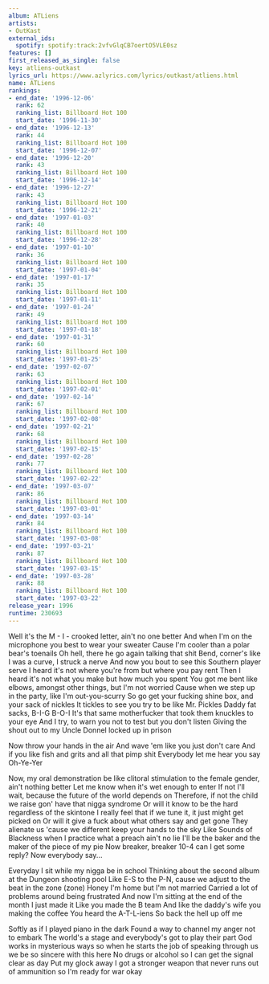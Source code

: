```yaml
---
album: ATLiens
artists:
- OutKast
external_ids:
  spotify: spotify:track:2vfvGlqCB7oertO5VLE0sz
features: []
first_released_as_single: false
key: atliens-outkast
lyrics_url: https://www.azlyrics.com/lyrics/outkast/atliens.html
name: ATLiens
rankings:
- end_date: '1996-12-06'
  rank: 62
  ranking_list: Billboard Hot 100
  start_date: '1996-11-30'
- end_date: '1996-12-13'
  rank: 44
  ranking_list: Billboard Hot 100
  start_date: '1996-12-07'
- end_date: '1996-12-20'
  rank: 43
  ranking_list: Billboard Hot 100
  start_date: '1996-12-14'
- end_date: '1996-12-27'
  rank: 43
  ranking_list: Billboard Hot 100
  start_date: '1996-12-21'
- end_date: '1997-01-03'
  rank: 40
  ranking_list: Billboard Hot 100
  start_date: '1996-12-28'
- end_date: '1997-01-10'
  rank: 36
  ranking_list: Billboard Hot 100
  start_date: '1997-01-04'
- end_date: '1997-01-17'
  rank: 35
  ranking_list: Billboard Hot 100
  start_date: '1997-01-11'
- end_date: '1997-01-24'
  rank: 49
  ranking_list: Billboard Hot 100
  start_date: '1997-01-18'
- end_date: '1997-01-31'
  rank: 60
  ranking_list: Billboard Hot 100
  start_date: '1997-01-25'
- end_date: '1997-02-07'
  rank: 63
  ranking_list: Billboard Hot 100
  start_date: '1997-02-01'
- end_date: '1997-02-14'
  rank: 67
  ranking_list: Billboard Hot 100
  start_date: '1997-02-08'
- end_date: '1997-02-21'
  rank: 68
  ranking_list: Billboard Hot 100
  start_date: '1997-02-15'
- end_date: '1997-02-28'
  rank: 77
  ranking_list: Billboard Hot 100
  start_date: '1997-02-22'
- end_date: '1997-03-07'
  rank: 86
  ranking_list: Billboard Hot 100
  start_date: '1997-03-01'
- end_date: '1997-03-14'
  rank: 84
  ranking_list: Billboard Hot 100
  start_date: '1997-03-08'
- end_date: '1997-03-21'
  rank: 87
  ranking_list: Billboard Hot 100
  start_date: '1997-03-15'
- end_date: '1997-03-28'
  rank: 88
  ranking_list: Billboard Hot 100
  start_date: '1997-03-22'
release_year: 1996
runtime: 230693
---
```

Well it's the M - I - crooked letter, ain't no one better
And when I'm on the microphone you best to wear your sweater
Cause I'm cooler than a polar bear's toenails
Oh hell, there he go again talking that shit
Bend, corner's like I was a curve, I struck a nerve
And now you bout to see this Southern player serve
I heard it's not where you're from but where you pay rent
Then I heard it's not what you make but how much you spent
You got me bent like elbows, amongst other things, but I'm not worried
Cause when we step up in the party, like I'm out-you-scurry
So go get your fucking shine box, and your sack of nickles
It tickles to see you try to be like Mr. Pickles
Daddy fat sacks, B-I-G B-O-I
It's that same motherfucker that took them knuckles to your eye
And I try, to warn you not to test but you don't listen
Giving the shout out to my Uncle Donnel locked up in prison


Now throw your hands in the air
And wave 'em like you just don't care
And if you like fish and grits and all that pimp shit
Everybody let me hear you say Oh-Ye-Yer


Now, my oral demonstration be like clitoral stimulation
to the female gender, ain't nothing better
Let me know when it's wet enough to enter
If not I'll wait, because the future of the world depends on
Therefore, if not the child we raise gon' have that nigga syndrome
Or will it know to be the hard regardless of the skintone
I really feel that if we tune it, it just might get picked on
Or will it give a fuck about what others say and get gone
They alienate us 'cause we different keep your hands to the sky
Like Sounds of Blackness when I practice what a preach ain't no lie
I'll be the baker and the maker of the piece of my pie
Now breaker, breaker 10-4 can I get some reply?
Now everybody say...




Everyday I sit while my nigga be in school
Thinking about the second album at the Dungeon shooting pool
Like E-S to the P-N, cause we adjust to the beat in the zone (zone)
Honey I'm home but I'm not married
Carried a lot of problems around being frustrated
And now I'm sitting at the end of the month I just made it
Like you made the B team
And like the daddy's wife you making the coffee
You heard the A-T-L-iens
So back the hell up off me

Softly as if I played piano in the dark
Found a way to channel my anger not to embark
The world's a stage and everybody's got to play their part
God works in mysterious ways so when he starts
the job of speaking through us we be so sincere with this here
No drugs or alcohol so I can get the signal clear as day
Put my glock away I got a stronger weapon
that never runs out of ammunition so I'm ready for war okay
